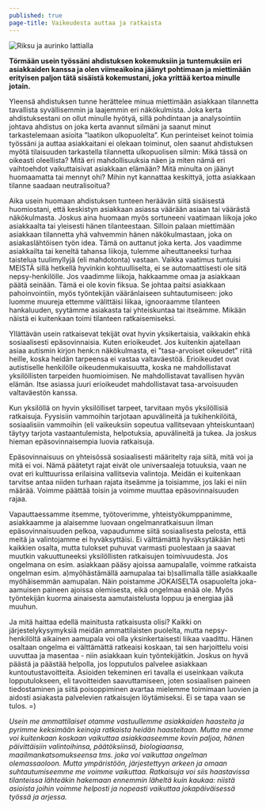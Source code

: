 ```yaml
---
published: true
page-title: Vaikeudesta auttaa ja ratkaista
---
```



![Riksu ja aurinko lattialla]({{site.baseurl}}/uploaded-images/riksu-ja-aurinko-lattialla.jpeg)

**Törmään usein työssäni ahdistuksen kokemuksiin ja tuntemuksiin eri asiakkaiden kanssa ja olen viimeaikoina jäänyt pohtimaan ja miettimään erityisen paljon tätä sisäistä kokemustani, joka yrittää kertoa minulle jotain.**

Yleensä ahdistuksen tunne herättelee minua miettimään asiakkaan tilannetta tavallista syvällisemmin ja laajemmin eri näkökulmista. Joka kerta ahdistuksestani on ollut minulle hyötyä, sillä pohdintaan ja analysointiin johtava ahdistus on joka kerta avannut silmäni ja saanut minut tarkastelemaan asioita ”laatikon ulkopuolelta”. Kun perinteiset keinot toimia työssäni ja auttaa asiakkaitani ei olekaan toiminut, olen saanut ahdistuksen myötä tilaisuuden tarkastella tilannetta ulkopuolisen silmin: Mikä tässä on oikeasti oleellista? Mitä eri mahdollisuuksia näen ja miten nämä eri vaihtoehdot vaikuttaisivat asiakkaan elämään? Mitä minulta on jäänyt huomaamatta tai mennyt ohi? Mihin nyt kannattaa keskittyä, jotta asiakkaan tilanne saadaan neutralisoitua?

Aika usein huomaan ahdistuksen tunteen heräävän siitä sisäisestä huomiostani, että keskistyn asiakkaan asiassa väärään asiaan tai väärästä näkökulmasta. Joskus aina huomaan myös sortuneeni vaatimaan liikoja joko asiakkaalta tai yleisesti hänen tilanteestaan. Silloin palaan miettimään asiakkaan tilannetta yhä vahvemmin hänen näkökulmastaan, joka on asiakaslähtöisen työn idea. Tämä on auttanut joka kerta.
Jos vaadimme asiakkailta tai keneltä tahansa liikoja, tulemme aiheuttaneeksi turhaa taistelua tuulimyllyjä (eli mahdotonta) vastaan. Vaikka vaatimus tuntuisi MEISTÄ sillä hetkellä hyvinkin kohtuulliselta, ei se automaattisesti ole sitä nepsy-henkilölle. Jos vaadimme liikoja, hakkaamme omaa ja asiakkaan päätä seinään. Tämä ei ole kovin fiksua. Se johtaa paitsi asiakkaan pahoinvointiin, myös työntekijän vääränlaiseen suhtautumiseen: joko luomme muureja ettemme välittäisi liikaa, ignooraamme tilanteen hankaluuden, syytämme asiakasta tai yhteiskuntaa tai itseämme. Mikään näistä ei kuitenkaan toimi tilanteen ratkaisemiseksi.

Yllättävän usein ratkaisevat tekijät ovat hyvin yksikertaisia, vaikkakin ehkä sosiaalisesti epäsovinnaisia. Kuten erioikeudet. Jos kuitenkin ajatellaan asiaa autismin kirjon henk:n näkökulmasta, ei "tasa-arvoiset oikeudet" riitä heille, koska heidän tarpeensa ei vastaa valtaväestöä. Erioikeudet ovat autistiselle henkilölle oikeudenmukaisuutta, koska ne mahdollistavat yksilöllisten tarpeiden huomioimisen. Ne mahdollistavat tavallisen hyvän elämän. Itse asiassa juuri erioikeudet mahdollistavat tasa-arvoisuuden valtaväestön kanssa.

Kun yksilöllä on hyvin yksilölliset tarpeet, tarvitaan myös yksilöllisiä ratkaisuja. Fyysisiin vammoihin tarjotaan apuvälineitä ja tukihenkilöitä, sosiaalisiin vammoihin (eli vaikeuksiin sopeutua vallitsevaan yhteiskuntaan) täytyy tarjota vastaantulemista, helpotuksia, apuvälineitä ja tukea. Ja joskus hieman epäsovinnaisempia luovia ratkaisuja.

Epäsovinnaisuus on yhteisössä sosiaalisesti määritelty raja siitä, mitä voi ja mitä ei voi. Nämä päätetyt rajat eivät ole universaaleja totuuksia, vaan ne ovat eri kulttuurissa erilaisina vallitsevia valintoja. Meidän ei kuitenkaan tarvitse antaa niiden turhaan rajata itseämme ja toisiamme, jos laki ei niin määrää. Voimme päättää toisin ja voimme muuttaa epäsovinnaisuuden rajaa.

Vapauttaessamme itsemme, työtoverimme, yhteistyökumppanimme, asiakkaamme ja alaisemme luovaan ongelmanratkaisuun ilman epäsovinnaisuuden pelkoa, vapaudumme siitä sosiaalisesta pelosta, että meitä ja valintojamme ei hyväksyttäisi. Ei välttämättä hyväksytäkään heti kaikkien osalta, mutta tulokset puhuvat varmasti puolestaan ja saavat muutkin vakuuttuneeksi yksilöllisten ratkaisujen toimivuudesta. Jos ongelmana on esim. asiakkaan pääsy ajoissa aamupalalle, voimme ratkaista ongelman esim. a)myöhästämällä aamupalaa tai b)sallimalla tälle asiakkaalle myöhäisemmän aamupalan. Näin poistamme JOKAISELTA osapuolelta joka-aamuisen paineen ajoissa olemisesta, eikä ongelmaa enää ole. Myös työntekijän kuorma ainaisesta aamutaistelusta loppuu ja energiaa jää muuhun.

Ja mitä haittaa edellä mainitusta ratkaisusta olisi? Kaikki on järjestelykysymyksiä meidän ammattilaisten puolelta, mutta nepsy-henkilöltä aikainen aamupala voi olla yksinkertaisesti liikaa vaadittu. Hänen osaltaan ongelma ei välttämättä ratkeaisi koskaan, tai sen harjoittelu voisi uuvuttaa ja masentaa - niin asiakkaan kuin työntekijätkin. Joskus on hyvä päästä ja päästää helpolla, jos lopputulos palvelee asiakkaan kuntoutustavoitteita. Asioiden tekeminen eri tavalla ei useinkaan vaikuta lopputulokseen, eli tavoitteiden saavuttamiseen, joten sosiaalisen paineen tiedostaminen ja siitä poisoppiminen avartaa mielemme toimimaan luovien ja aidosti asiakasta palvelevien ratkaisujen löytämiseksi. Ei se tapa vaan se tulos. =)

_Usein me ammattilaiset otamme vastuullemme asiakkaiden haasteita ja pyrimme keksimään keinoja ratkaista heidän haasteitaan. Mutta me emme voi kuitenkaan koskaan vaikuttaa asiakkaaseemme kovin paljoa, hänen päivittäisiin valintoihinsa, päätöksiinsä, biologiaansa, maailmankatsomukseensa tms. joka voi vaikuttaa ongelman olemassaoloon. Mutta ympäristöön, järjestettyyn arkeen ja omaan suhtautumiseemme me voimme vaikuttaa. Ratkaisuja voi siis haastavissa tilanteissa lähteäkin hakemaan ennemmin läheltä kuin kaukaa: niistä asioista joihin voimme helposti ja nopeasti vaikuttaa jokapäiväisessä työssä ja arjessa._
